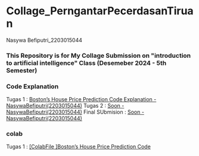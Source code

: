 # Collage_PerngantarPecerdasanTiruan
Nasywa Befiputri_2203015044

### This Repository is for My Collage Submission on "introduction to artificial intelligence" Class (Desemeber 2024 - 5th Semester)

### Code Explanation
Tugas 1 : [Boston’s House Price Prediction Code Explanation - NasywaBefiputri(2203015044)](https://docs.google.com/document/d/1IeoKQrJGZsRWRf0gsmQ69_2uwF1JmffSyTPNgy3L6wY/edit?usp=sharing)
Tugas 2 : [Soon - NasywaBefiputri(2203015044)](#)
Final SUbmision : [Soon - NasywaBefiputri(2203015044)](#)


### colab
Tugas 1 : [ [ColabFile ]Boston’s House Price Prediction Code](https://colab.research.google.com/drive/11d_K8mtimBSicTlxtGbAor5iluVyl31t?usp=sharing)
